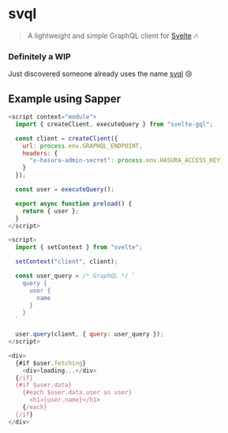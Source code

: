 # svql

> A lightweight and simple GraphQL client for [Svelte](https://svelte.dev/) 🔥

### Definitely a WIP

Just discovered someone already uses the name [svql](https://github.com/pateketrueke/svql) 😢

## Example using Sapper

```js
<script context="module">
  import { createClient, executeQuery } from "svelte-gql";

  const client = createClient({
    url: process.env.GRAPHQL_ENDPOINT,
    headers: {
      "x-hasura-admin-secret": process.env.HASURA_ACCESS_KEY
    }
  });

  const user = executeQuery();

  export async function preload() {
    return { user };
  }
</script>

<script>
  import { setContext } from "svelte";

  setContext("client", client);

  const user_query = /* GraphQL */ `
    query {
      user {
        name
      }
    }
  `

  user.query(client, { query: user_query });
</script>

<div>
  {#if $user.fetching}
    <div>loading...</div>
  {/if}
  {#if $user.data}
    {#each $user.data.user as user}
      <h1>{user.name}</h1>
    {/each}
  {/if}
</div>
```
